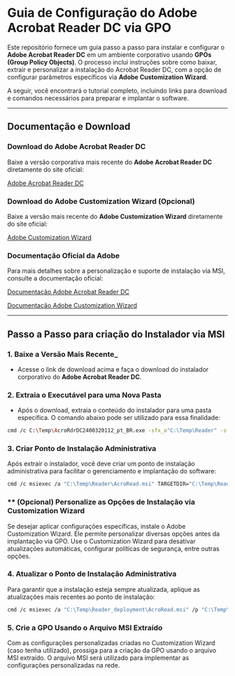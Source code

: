 # Guia de Configuração do Adobe Acrobat Reader DC via GPO

Este repositório fornece um guia passo a passo para instalar e configurar o **Adobe Acrobat Reader DC** em um ambiente corporativo usando **GPOs (Group Policy Objects)**. O processo inclui instruções sobre como baixar, extrair e personalizar a instalação do Acrobat Reader DC, com a opção de configurar parâmetros específicos via **Adobe Customization Wizard**.

A seguir, você encontrará o tutorial completo, incluindo links para download e comandos necessários para preparar e implantar o software.

---

## **Documentação e Download**

### Download do Adobe Acrobat Reader DC

Baixe a versão corporativa mais recente do **Adobe Acrobat Reader DC** diretamente do site oficial:

[Adobe Acrobat Reader DC](https://get.adobe.com/reader/enterprise/)

### Download do Adobe Customization Wizard (Opcional)

Baixe a versão mais recente do **Adobe Customization Wizard** diretamente do site oficial:

[Adobe Customization Wizard](https://ardownload3.adobe.com/pub/adobe/acrobat/win/AcrobatDC/misc/CustWiz2200320310_en_US_DC.exe)

### Documentação Oficial da Adobe

Para mais detalhes sobre a personalização e suporte de instalação via MSI, consulte a documentação oficial:

[Documentação Adobe Acrobat Reader DC](https://www.adobe.com/devnet-docs/acrobatetk/tools/VirtualizationGuide/cmdline.html#msi-support)

[Documentação Adobe Customization Wizard](https://www.adobe.com/devnet-docs/acrobatetk/tools/Wizard/index.html)

---

## **Passo a Passo para criação do Instalador via MSI**

### 1. **Baixe a Versão Mais Recente**_

- Acesse o link de download acima e faça o download do instalador corporativo do **Adobe Acrobat Reader DC**.

### 2. **Extraia o Executável para uma Nova Pasta**

- Após o download, extraia o conteúdo do instalador para uma pasta específica. O comando abaixo pode ser utilizado para essa finalidade:

```bash
cmd /c C:\Temp\AcroRdrDC2400320112_pt_BR.exe -sfx_o"C:\Temp\Reader" -sfx_ne
```

### 3. Criar Ponto de Instalação Administrativa
Após extrair o instalador, você deve criar um ponto de instalação administrativa para facilitar o gerenciamento e implantação do software:

```bash
cmd /c msiexec /a "C:\Temp\Reader\AcroRead.msi" TARGETDIR="C:\Temp\Reader_deployment"
```

### ** (Opcional) Personalize as Opções de Instalação via Customization Wizard
Se desejar aplicar configurações específicas, instale o Adobe Customization Wizard. Ele permite personalizar diversas opções antes da implantação via GPO.
Use o Customization Wizard para desativar atualizações automáticas, configurar políticas de segurança, entre outras opções.

### 4. Atualizar o Ponto de Instalação Administrativa
Para garantir que a instalação esteja sempre atualizada, aplique as atualizações mais recentes ao ponto de instalação:

```bash
cmd /c msiexec /a "C:\Temp\Reader_deployment\AcroRead.msi" /p "C:\Temp\Reader\AcroRdrDCUpd2400320112.msp" TARGETDIR="C:\Temp\Reader_deployment"
```

### 5. Crie a GPO Usando o Arquivo MSI Extraído
Com as configurações personalizadas criadas no Customization Wizard (caso tenha utilizado), prossiga para a criação da GPO usando o arquivo MSI extraído. O arquivo MSI será utilizado para implementar as configurações personalizadas na rede.
